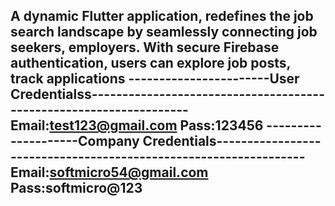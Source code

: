 A dynamic Flutter application, redefines the job search landscape 
by  seamlessly connecting job seekers, employers.
With secure Firebase  authentication, users can explore job posts, track applications
-----------------------User Credentialss-------------------------------------------------------------------
Email:test123@gmail.com
Pass:123456
--------------------Company Credentials-----------------------------------------------------------------
Email:softmicro54@gmail.com
Pass:softmicro@123
--------------------------------------------------------------------------------------------------------
